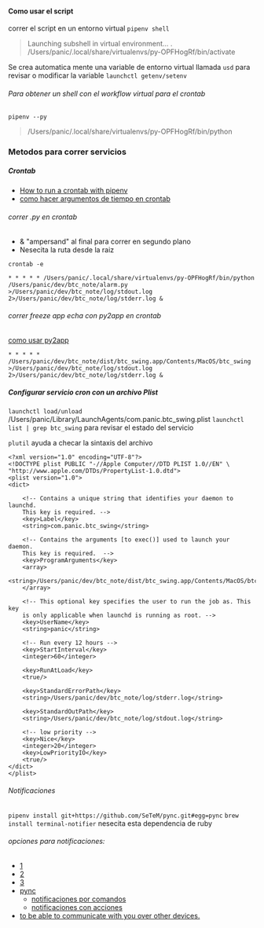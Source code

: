 #### Como usar el script
correr el script en un entorno virtual
`pipenv shell`
>Launching subshell in virtual environment…
. /Users/panic/.local/share/virtualenvs/py-OPFHogRf/bin/activate

Se crea automatica mente una variable de entorno virtual llamada `usd`
para revisar o modificar la variable
`launchctl getenv/setenv`

###### Para obtener un shell con el workflow virtual para el crontab
`pipenv --py`
>/Users/panic/.local/share/virtualenvs/py-OPFHogRf/bin/python

### Metodos para correr servicios

##### Crontab

- [How to run a crontab with pipenv](https://stackoverflow.com/questions/48990067/how-to-run-a-cron-job-with-pipenv) 
- [como hacer argumentos de tiempo en crontab](https://crontab.guru/#01_*_*_*_*)

###### correr .py en crontab
- & "ampersand" al final para correr en segundo plano
- Nesecita la ruta desde la raiz

`crontab -e`

    * * * * * /Users/panic/.local/share/virtualenvs/py-OPFHogRf/bin/python /Users/panic/dev/btc_note/alarm.py >/Users/panic/dev/btc_note/log/stdout.log 2>/Users/panic/dev/btc_note/log/stderr.log &

###### correr freeze app echa con py2app en crontab
[como usar py2app](https://py2app.readthedocs.io/en/latest/tutorial.html#create-a-setup-py-file)

    * * * * * /Users/panic/dev/btc_note/dist/btc_swing.app/Contents/MacOS/btc_swing >/Users/panic/dev/btc_note/log/stdout.log 2>/Users/panic/dev/btc_note/log/stderr.log &

##### Configurar servicio cron con un archivo Plist

`launchctl load/unload` /Users/panic/Library/LaunchAgents/com.panic.btc_swing.plist
`launchctl list | grep btc_swing` para revisar el estado del servicio

`plutil` ayuda a checar la sintaxis del archivo

    <?xml version="1.0" encoding="UTF-8"?>
    <!DOCTYPE plist PUBLIC "-//Apple Computer//DTD PLIST 1.0//EN" \
    "http://www.apple.com/DTDs/PropertyList-1.0.dtd">
    <plist version="1.0">
    <dict>

        <!-- Contains a unique string that identifies your daemon to launchd.
        This key is required. -->
        <key>Label</key>
        <string>com.panic.btc_swing</string>

        <!-- Contains the arguments [to exec()] used to launch your daemon.
        This key is required.  -->
        <key>ProgramArguments</key>
        <array>
        <string>/Users/panic/dev/btc_note/dist/btc_swing.app/Contents/MacOS/btc_swing</string>
        </array>
        
        <!-- This optional key specifies the user to run the job as. This key
        is only applicable when launchd is running as root. -->
        <key>UserName</key>
        <string>panic</string>
        
        <!-- Run every 12 hours -->
        <key>StartInterval</key>
        <integer>60</integer>

        <key>RunAtLoad</key>
        <true/>

        <key>StandardErrorPath</key>
        <string>/Users/panic/dev/btc_note/log/stderr.log</string>

        <key>StandardOutPath</key>
        <string>/Users/panic/dev/btc_note/log/stdout.log</string>
        
        <!-- low priority -->
        <key>Nice</key>
        <integer>20</integer>
        <key>LowPriorityIO</key>
        <true/>
    </dict>
    </plist>

###### Notificaciones

`pipenv install git+https://github.com/SeTeM/pync.git#egg=pync`
`brew install terminal-notifier` nesecita esta dependencia de ruby 


###### opciones para notificaciones:

- [1](https://weareopensource.me/python-osx/)
- [2](https://g3rv4.com/2015/08/macos-notifications-python-pycharm)
- [3](https://stackoverflow.com/questions/17651017/python-post-osx-notification)
- [pync](https://pypi.org/project/pync/)
    - [notificaciones por comandos](https://github.com/julienXX/terminal-notifier)
    - [notificaciones con acciones](https://github.com/vjeantet/alerter)
- [to be able to communicate with you over other devices.](https://github.com/dschep/ntfy)